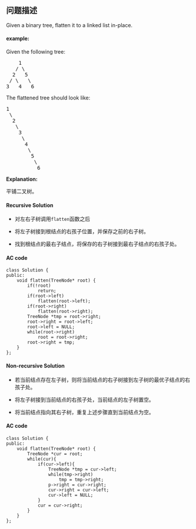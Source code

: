 ## 问题描述

Given a binary tree, flatten it to a linked list in-place.</br>


#### example:<br>
Given the following tree:
<pre>    1
   / \
  2   5
 / \   \
3   4   6
</pre>
The flattened tree should look like:
<pre>1
 \
  2
   \
    3
     \
      4
       \
        5
         \
          6
</pre>

__Explanation:__<br>

平铺二叉树。

#### Recursive Solution

* 对左右子树调用<code>flatten</code>函数之后

* 将左子树接到根结点的右孩子位置，并保存之前的右子树。

* 找到根结点的最右子结点，将保存的右子树接到最右子结点的右孩子处。

#### AC code

```
class Solution {
public:
    void flatten(TreeNode* root) {
        if(!root)
            return;
        if(root->left)
            flatten(root->left);
        if(root->right)
            flatten(root->right);
        TreeNode *tmp = root->right;
        root->right = root->left;
        root->left = NULL;
        while(root->right)
            root = root->right;
        root->right = tmp;
    }
};
```

#### Non-recursive Solution

* 若当前结点存在左子树，则将当前结点的右子树接到左子树的最优子结点的右孩子处。

* 将左子树接到当前结点的右孩子处，当前结点的左子树置空。

* 将当前结点指向其右子树，重复上述步骤直到当前结点为空。

#### AC code

```
class Solution {
public:
    void flatten(TreeNode* root) {
        TreeNode *cur = root;
        while(cur){
            if(cur->left){
                TreeNode *tmp = cur->left;
                while(tmp->right)
                    tmp = tmp->right;
                p->right = cur->right;
                cur->right = cur->left;
                cur->left = NULL;
            }
            cur = cur->right;
        }
    }
};
```